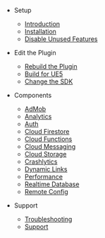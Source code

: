 - Setup
  - [Introduction](/introduction)
  - [Installation](/installation)
  - [Disable Unused Features](/disableunusedfeatures)

- Edit the Plugin
  - [Rebuild the Plugin](/rebuildplugin)
  - [Build for UE5](/ue5)
  - [Change the SDK](/changesdk)
  
- Components
  - [AdMob](/admob)
  - [Analytics](/analytics)
  - [Auth](/auth)
  - [Cloud Firestore](/firestore)
  - [Cloud Functions](/functions)
  - [Cloud Messaging](/messaging)
  - [Cloud Storage](/storage)
  - [Crashlytics](/crashlytics)
  - [Dynamic Links](/dynamiclinks)
  - [Performance](/performance)
  - [Realtime Database](/database)
  - [Remote Config](/remoteconfig)
  
- Support
  - [Troubleshooting](troubleshoting.md)
  - [Support](support.md)
